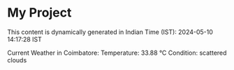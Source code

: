 # My Project

This content is dynamically generated in Indian Time (IST): 2024-05-10 14:17:28 IST


Current Weather in Coimbatore:
Temperature: 33.88 °C
Condition: scattered clouds
